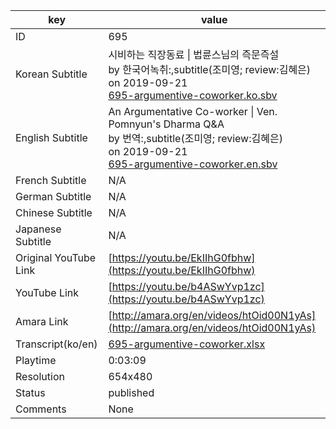 |  key  |  value  |
|-------|---------|
| ID            | 695 |
| Korean Subtitle | 시비하는 직장동료 \| 법륜스님의 즉문즉설<br>by 한국어녹취:,subtitle(조미영; review:김혜은)<br>on 2019-09-21<br>[695-argumentive-coworker.ko.sbv](https://github.com/jungtosociety/dharma-qna/raw/master/sub/695/695-argumentive-coworker.ko.sbv)<br>|
| English Subtitle | An Argumentative Co-worker \| Ven. Pomnyun's Dharma Q&A<br>by 번역:,subtitle(조미영; review:김혜은)<br>on 2019-09-21<br>[695-argumentive-coworker.en.sbv](https://github.com/jungtosociety/dharma-qna/raw/master/sub/695/695-argumentive-coworker.en.sbv)<br>|
| French Subtitle | N/A |
| German Subtitle | N/A |
| Chinese Subtitle | N/A |
| Japanese Subtitle | N/A |
| Original YouTube Link  | [https://youtu.be/EkIIhG0fbhw](https://youtu.be/EkIIhG0fbhw) |
| YouTube Link  | [https://youtu.be/b4ASwYvp1zc](https://youtu.be/b4ASwYvp1zc) |
| Amara Link    | [http://amara.org/en/videos/htOid00N1yAs](http://amara.org/en/videos/htOid00N1yAs) |
| Transcript(ko/en) | [695-argumentive-coworker.xlsx](https://github.com/jungtosociety/dharma-qna/raw/master/sub/695/695-argumentive-coworker.xlsx) |
| Playtime | 0:03:09 |
| Resolution | 654x480|
| Status | published |
| Comments | None |
